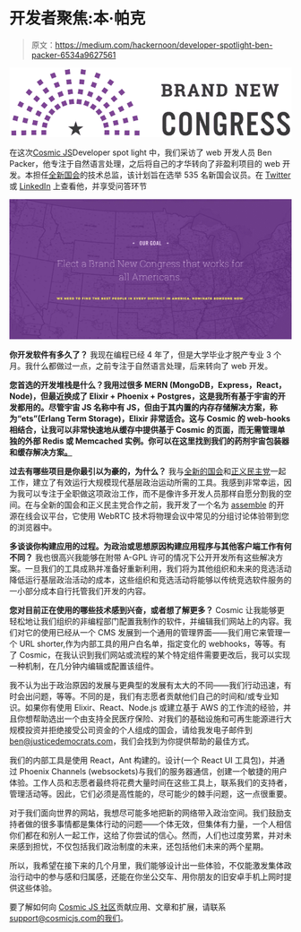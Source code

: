# 开发者聚焦:本·帕克

> 原文：<https://medium.com/hackernoon/developer-spotlight-ben-packer-6534a9627561>

![](img/61e6ab7ff475708213fb1373df143e7d.png)

在这次[Cosmic JS](https://cosmicjs.com/)Developer spot light 中，我们采访了 web 开发人员 Ben Packer，他专注于自然语言处理，之后将自己的才华转向了非盈利项目的 web 开发。本担任[全新国会](https://brandnewcongress.org/)的技术总监，该计划旨在选举 535 名新国会议员。在 [Twitter](https://twitter.com/ben_pr_packer) 或 [LinkedIn](https://www.linkedin.com/in/benpaulryanpacker/) 上查看他，并享受问答环节

![](img/6025db892f246d026d97cd816d8a5eeb.png)

**你开发软件有多久了？**
我现在编程已经 4 年了，但是大学毕业才脱产专业 3 个月。我什么都做过一点，之前专注于自然语言处理，后来转向了 web 开发。

**您首选的开发堆栈是什么？我用过很多 MERN (MongoDB，Express，React，Node)，但最近换成了 Elixir + Phoenix + Postgres，这是我所有基于宇宙的开发都用的。尽管宇宙 JS 名称中有 JS，但由于其内置的内存存储解决方案，称为“ets”(Erlang Term Storage)，Elixir 非常适合。这与 Cosmic 的 web-hooks 相结合，让我可以非常快速地从缓存中提供基于 Cosmic 的页面，而无需管理单独的外部 Redis 或 Memcached 实例。你可以在这里找到我们的药剂宇宙包装器和缓存解决方案[。](https://github.com/BrandNewCongress/cosmic_ex)**

**过去有哪些项目是你最引以为豪的，为什么？** 我与[全新的国会](https://brandnewcongress.org/)和[正义民主党](https://justicedemocrats.com/)一起工作，建立了有效运行大规模现代基层政治运动所需的工具。我感到非常幸运，因为我可以专注于全职做这项政治工作，而不是像许多开发人员那样自愿分割我的空间。在与全新的国会和正义民主党合作之前，我开发了一个名为 [assemble](https://github.com/ben-pr-p/assemble) 的开源在线会议平台，它使用 WebRTC 技术将物理会议中常见的分组讨论体验带到您的浏览器中。

**多谈谈你构建应用的过程。为政治或思想原因构建应用程序与其他客户端工作有何不同？**
我也很高兴我能够在附带 A-GPL 许可的情况下公开开发所有这些解决方案。一旦我们的工具成熟并准备好重新利用，我们将为其他组织和未来的竞选活动降低运行基层政治活动的成本，这些组织和竞选活动将能够以传统竞选软件服务的一小部分成本自行托管我们开发的内容。

**您对目前正在使用的哪些技术感到兴奋，或者想了解更多？** Cosmic 让我能够更轻松地让我们组织的非编程部门配置我制作的软件，并编辑我们网站上的内容。我们对它的使用已经从一个 CMS 发展到一个通用的管理界面——我们用它来管理一个 URL shorter,作为内部工具的用户白名单，指定变化的 webhooks，等等。有了 Cosmic，在我认识到我们网站或流程的某个特定组件需要更改后，我可以实现一种机制，在几分钟内编辑或配置该组件。

我不认为出于政治原因的发展与更典型的发展有太大的不同——我们行动迅速，有时会出问题，等等。不同的是，我们有志愿者贡献他们自己的时间和/或专业知识。如果你有使用 Elixir、React、Node.js 或建立基于 AWS 的工作流的经验，并且你想帮助选出一个由支持全民医疗保险、对我们的基础设施和可再生能源进行大规模投资并拒绝接受公司资金的个人组成的国会，请给我发电子邮件到[ben@justicedemocrats.com](mailto:ben@justicedemocrats.com)，我们会找到为你提供帮助的最佳方式。

我们的内部工具是使用 React，Ant 构建的。设计(一个 React UI 工具包)，并通过 Phoenix Channels (websockets)与我们的服务器通信，创建一个敏捷的用户体验。工作人员和志愿者最终将花费大量时间在这些工具上，联系我们的支持者，管理活动等。因此，它们必须是高性能的，尽可能少的棘手问题，这一点很重要。

对于我们面向世界的网站，我想尽可能多地把新的网络带入政治空间。我们鼓励支持者做的很多事情都是集体行动的问题——个体无效，但集体有力量，一个人相信你们都在和别人一起工作，这给了你尝试的信心。然而，人们也过度劳累，并对未来感到担忧，不仅包括我们政治制度的未来，还包括他们未来的两个星期。

所以，我希望在接下来的几个月里，我们能够设计出一些体验，不仅能激发集体政治行动中的参与感和归属感，还能在你坐公交车、用你朋友的旧安卓手机上网时提供这些体验。

要了解如何向 [Cosmic JS 社区](https://cosmicjs.com/community)贡献应用、文章和扩展，请联系 support@cosmicjs.com[的我们](mailto:support@cosmicjs.com)。